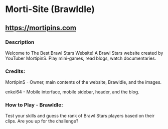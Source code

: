 # Morti-Site (Brawldle)
## https://mortipins.com

### Description
Welcome to The Best Brawl Stars Website! A Brawl Stars website created by YouTuber MortipinS.
Play mini-games, read blogs, watch documentaries. 

### Credits:
MortipinS - Owner, main contents of the website, Brawldle, and the images.

enkei64 - Mobile interface, mobile sidebar, header, and the blog.

### How to Play - Brawldle:
Test your skills and guess the rank of Brawl Stars players based on their clips.
Are you up for the challenge?
